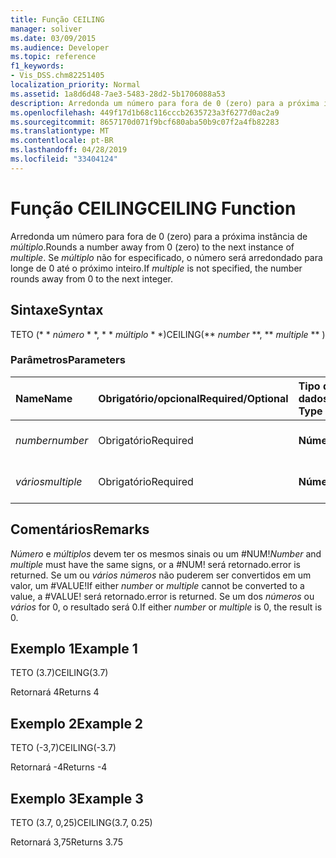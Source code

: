 ```yaml
---
title: Função CEILING
manager: soliver
ms.date: 03/09/2015
ms.audience: Developer
ms.topic: reference
f1_keywords:
- Vis_DSS.chm82251405
localization_priority: Normal
ms.assetid: 1a8d6d48-7ae3-5483-28d2-5b1706088a53
description: Arredonda um número para fora de 0 (zero) para a próxima instância de múltiplo. Se múltiplo não for especificado, o número será arredondado para longe de 0 até o próximo inteiro.
ms.openlocfilehash: 449f17d1b68c116cccb2635723a3f6277d0ac2a9
ms.sourcegitcommit: 8657170d071f9bcf680aba50b9c07f2a4fb82283
ms.translationtype: MT
ms.contentlocale: pt-BR
ms.lasthandoff: 04/28/2019
ms.locfileid: "33404124"
---
```

# <a name="ceiling-function"></a><span data-ttu-id="a0d6f-104">Função CEILING</span><span class="sxs-lookup"><span data-stu-id="a0d6f-104">CEILING Function</span></span>

<span data-ttu-id="a0d6f-105">Arredonda um número para fora de 0 (zero) para a próxima instância de _múltiplo_.</span><span class="sxs-lookup"><span data-stu-id="a0d6f-105">Rounds a number away from 0 (zero) to the next instance of  _multiple_.</span></span> <span data-ttu-id="a0d6f-106">Se _múltiplo_ não for especificado, o número será arredondado para longe de 0 até o próximo inteiro.</span><span class="sxs-lookup"><span data-stu-id="a0d6f-106">If  _multiple_ is not specified, the number rounds away from 0 to the next integer.</span></span> 
  
## <a name="syntax"></a><span data-ttu-id="a0d6f-107">Sintaxe</span><span class="sxs-lookup"><span data-stu-id="a0d6f-107">Syntax</span></span>

<span data-ttu-id="a0d6f-108">TETO (\* \* *número* \* \*, \* \* *múltiplo* \* \*)</span><span class="sxs-lookup"><span data-stu-id="a0d6f-108">CEILING(\*\* *number* \*\*, \*\* *multiple* \*\* )</span></span> 
  
### <a name="parameters"></a><span data-ttu-id="a0d6f-109">Parâmetros</span><span class="sxs-lookup"><span data-stu-id="a0d6f-109">Parameters</span></span>

|<span data-ttu-id="a0d6f-110">**Name**</span><span class="sxs-lookup"><span data-stu-id="a0d6f-110">**Name**</span></span>|<span data-ttu-id="a0d6f-111">**Obrigatório/opcional**</span><span class="sxs-lookup"><span data-stu-id="a0d6f-111">**Required/Optional**</span></span>|<span data-ttu-id="a0d6f-112">**Tipo de dados**</span><span class="sxs-lookup"><span data-stu-id="a0d6f-112">**Data Type**</span></span>|<span data-ttu-id="a0d6f-113">**Descrição**</span><span class="sxs-lookup"><span data-stu-id="a0d6f-113">**Description**</span></span>|
|:-----|:-----|:-----|:-----|
| <span data-ttu-id="a0d6f-114">_number_</span><span class="sxs-lookup"><span data-stu-id="a0d6f-114">_number_</span></span> <br/> |<span data-ttu-id="a0d6f-115">Obrigatório</span><span class="sxs-lookup"><span data-stu-id="a0d6f-115">Required</span></span>  <br/> |<span data-ttu-id="a0d6f-116">**Número**</span><span class="sxs-lookup"><span data-stu-id="a0d6f-116">**Number**</span></span> <br/> |<span data-ttu-id="a0d6f-117">O número a ser arredondado.</span><span class="sxs-lookup"><span data-stu-id="a0d6f-117">The number to round.</span></span>  <br/> |
| <span data-ttu-id="a0d6f-118">_vários_</span><span class="sxs-lookup"><span data-stu-id="a0d6f-118">_multiple_</span></span> <br/> |<span data-ttu-id="a0d6f-119">Obrigatório</span><span class="sxs-lookup"><span data-stu-id="a0d6f-119">Required</span></span>  <br/> |<span data-ttu-id="a0d6f-120">**Número**</span><span class="sxs-lookup"><span data-stu-id="a0d6f-120">**Number**</span></span> <br/> |<span data-ttu-id="a0d6f-121">O múltiplo a ser arredondado.</span><span class="sxs-lookup"><span data-stu-id="a0d6f-121">The multiple to round to.</span></span>  <br/> |
   
## <a name="remarks"></a><span data-ttu-id="a0d6f-122">Comentários</span><span class="sxs-lookup"><span data-stu-id="a0d6f-122">Remarks</span></span>

 <span data-ttu-id="a0d6f-123">_Número_ e _múltiplos_ devem ter os mesmos sinais ou um #NUM!</span><span class="sxs-lookup"><span data-stu-id="a0d6f-123">_Number_ and  _multiple_ must have the same signs, or a #NUM!</span></span> <span data-ttu-id="a0d6f-124">será retornado.</span><span class="sxs-lookup"><span data-stu-id="a0d6f-124">error is returned.</span></span> <span data-ttu-id="a0d6f-125">Se um ou _vários_ _números_ não puderem ser convertidos em um valor, um #VALUE!</span><span class="sxs-lookup"><span data-stu-id="a0d6f-125">If either  _number_ or  _multiple_ cannot be converted to a value, a #VALUE!</span></span> <span data-ttu-id="a0d6f-126">será retornado.</span><span class="sxs-lookup"><span data-stu-id="a0d6f-126">error is returned.</span></span> <span data-ttu-id="a0d6f-127">Se um dos _números_ ou _vários_ for 0, o resultado será 0.</span><span class="sxs-lookup"><span data-stu-id="a0d6f-127">If either  _number_ or  _multiple_ is 0, the result is 0.</span></span> 
  
## <a name="example-1"></a><span data-ttu-id="a0d6f-128">Exemplo 1</span><span class="sxs-lookup"><span data-stu-id="a0d6f-128">Example 1</span></span>

<span data-ttu-id="a0d6f-129">TETO (3.7)</span><span class="sxs-lookup"><span data-stu-id="a0d6f-129">CEILING(3.7)</span></span>
  
<span data-ttu-id="a0d6f-130">Retornará 4</span><span class="sxs-lookup"><span data-stu-id="a0d6f-130">Returns 4</span></span>
  
## <a name="example-2"></a><span data-ttu-id="a0d6f-131">Exemplo 2</span><span class="sxs-lookup"><span data-stu-id="a0d6f-131">Example 2</span></span>

<span data-ttu-id="a0d6f-132">TETO (-3,7)</span><span class="sxs-lookup"><span data-stu-id="a0d6f-132">CEILING(-3.7)</span></span>
  
<span data-ttu-id="a0d6f-133">Retornará -4</span><span class="sxs-lookup"><span data-stu-id="a0d6f-133">Returns -4</span></span>
  
## <a name="example-3"></a><span data-ttu-id="a0d6f-134">Exemplo 3</span><span class="sxs-lookup"><span data-stu-id="a0d6f-134">Example 3</span></span>

<span data-ttu-id="a0d6f-135">TETO (3.7, 0,25)</span><span class="sxs-lookup"><span data-stu-id="a0d6f-135">CEILING(3.7, 0.25)</span></span>
  
<span data-ttu-id="a0d6f-136">Retornará 3,75</span><span class="sxs-lookup"><span data-stu-id="a0d6f-136">Returns 3.75</span></span>
  

